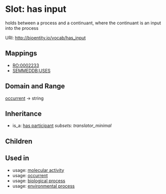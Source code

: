 # Slot: has input


holds between a process and a continuant, where the continuant is an input into the process

URI: http://bioentity.io/vocab/has_input
## Mappings

 * [RO:0002233](http://purl.obolibrary.org/obo/RO_0002233)
 * [SEMMEDDB:USES](http://purl.obolibrary.org/obo/SEMMEDDB_USES)
## Domain and Range

[occurrent](Occurrent.md) -> string
## Inheritance

 *  is_a: [has participant](has_participant.md) *subsets: translator_minimal*
## Children

## Used in

 *  usage: [molecular activity](MolecularActivity.md)
 *  usage: [occurrent](Occurrent.md)
 *  usage: [biological process](BiologicalProcess.md)
 *  usage: [environmental process](EnvironmentalProcess.md)
